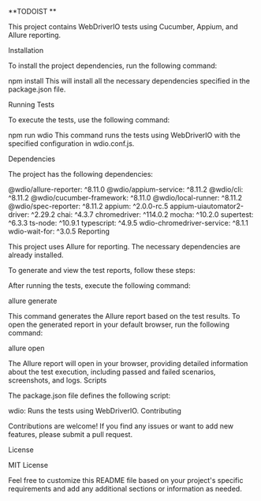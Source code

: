 **TODOIST
**

This project contains WebDriverIO tests using Cucumber, Appium, and Allure reporting.

Installation

To install the project dependencies, run the following command:


npm install
This will install all the necessary dependencies specified in the package.json file.

Running Tests

To execute the tests, use the following command:


npm run wdio
This command runs the tests using WebDriverIO with the specified configuration in wdio.conf.js.

Dependencies

The project has the following dependencies:

@wdio/allure-reporter: ^8.11.0
@wdio/appium-service: ^8.11.2
@wdio/cli: ^8.11.2
@wdio/cucumber-framework: ^8.11.0
@wdio/local-runner: ^8.11.2
@wdio/spec-reporter: ^8.11.2
appium: ^2.0.0-rc.5
appium-uiautomator2-driver: ^2.29.2
chai: ^4.3.7
chromedriver: ^114.0.2
mocha: ^10.2.0
supertest: ^6.3.3
ts-node: ^10.9.1
typescript: ^4.9.5
wdio-chromedriver-service: ^8.1.1
wdio-wait-for: ^3.0.5
Reporting

This project uses Allure for reporting. The necessary dependencies are already installed.

To generate and view the test reports, follow these steps:

After running the tests, execute the following command:

allure generate

This command generates the Allure report based on the test results.
To open the generated report in your default browser, run the following command:

allure open

The Allure report will open in your browser, providing detailed information about the test execution, including passed and failed scenarios, screenshots, and logs.
Scripts

The package.json file defines the following script:

wdio: Runs the tests using WebDriverIO.
Contributing

Contributions are welcome! If you find any issues or want to add new features, please submit a pull request.

License

MIT License

Feel free to customize this README file based on your project's specific requirements and add any additional sections or information as needed.
